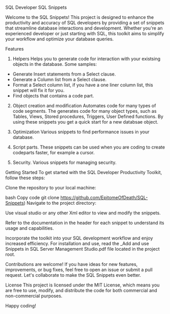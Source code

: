 SQL Developer SQL Snippets

Welcome to the SQL Snippets!
This project is designed to enhance the productivity and accuracy of SQL developers by providing a set of snippets that streamline database interactions and development.
Whether you're an experienced developer or just starting with SQL, this toolkit aims to simplify your workflow and optimize your database queries.

Features
1. Helpers
Helps you to generate code for interaction with your existsing objects in the database.
Some samples:
- Generate Insert statements from a Select clause.
- Generate a Column list from a Select clause.
- Format a Select column list, if you have a one liner column list, this snippet will fix it for you.
- Find objects that contains a code part.

2. Object creation and modification
Automates code for many types of code segments.
The generates code for many object types, such as Tables, Views, Stored procedures, Triggers, User Defined functions.
By using these snippets you get a quick start for a new databsae object.

3. Optimization
Various snippets to find performance issues in your database.

4. Script parts.
These snippets can be used when you are coding to create codeparts faster, for example a cursor.

5. Security.
Various snippets for managing security.

Getting Started
To get started with the SQL Developer Productivity Toolkit, follow these steps:

Clone the repository to your local machine:

bash
Copy code
git clone https://github.com/EpitomeOfDeath/SQL-Snippets)
Navigate to the project directory:

Use visual studio or any other Xml editor to view and modify the snippets.

Refer to the documentation in the header for each snippet to understand its usage and capabilities.

Incorporate the toolkit into your SQL development workflow and enjoy increased efficiency.
For installation and use, read the _Add and use Snippets in SQL Server Management Studio.pdf file located in the project root.

Contributions are welcome! If you have ideas for new features, improvements, or bug fixes, feel free to open an issue or submit a pull request. Let's collaborate to make the SQL Snippets even better.

License
This project is licensed under the MIT License, which means you are free to use, modify, and distribute the code for both commercial and non-commercial purposes.

Happy coding!
